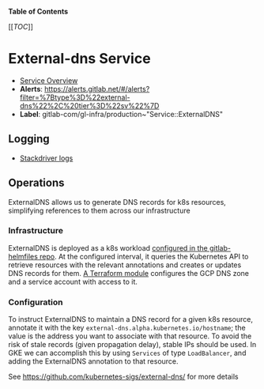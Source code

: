 <!-- MARKER: do not edit this section directly. Edit services/service-catalog.yml then run scripts/generate-docs -->

**Table of Contents**

[[_TOC_]]

# External-dns Service

* [Service Overview](https://dashboards.gitlab.net/d/external-dns-main/external-dns-overview)
* **Alerts**: <https://alerts.gitlab.net/#/alerts?filter=%7Btype%3D%22external-dns%22%2C%20tier%3D%22sv%22%7D>
* **Label**: gitlab-com/gl-infra/production~"Service::ExternalDNS"

## Logging

* [Stackdriver logs](https://cloudlogging.app.goo.gl/UY7qbsc5KoZZALtT7)

<!-- END_MARKER -->

## Operations

ExternalDNS allows us to generate DNS records for k8s resources, simplifying
references to them across our infrastructure

### Infrastructure

ExternalDNS is deployed as a k8s workload [configured in the gitlab-helmfiles repo](https://gitlab.com/gitlab-com/gl-infra/k8s-workloads/gitlab-helmfiles/-/tree/master/releases/external-dns).
At the configured interval, it queries the Kubernetes API to retrieve
resources with the relevant annotations and creates or updates DNS records for them.
[A Terraform module](https://ops.gitlab.net/gitlab-com/gl-infra/config-mgmt/-/tree/master/modules/gke-external-dns)
configures the GCP DNS zone and a service account with access to it.

### Configuration

To instruct ExternalDNS to maintain a DNS record for a given k8s resource, annotate it with the key `external-dns.alpha.kubernetes.io/hostname`; the value is the address you want to associate with that
resource. To avoid the risk of stale records (given propagation delay), stable IPs should be used. In GKE we can accomplish this by using `Services` of type `LoadBalancer`, and adding the ExternalDNS
annotation to that resource.

See <https://github.com/kubernetes-sigs/external-dns/> for more details

<!-- ## Summary -->

<!-- ## Architecture -->

<!-- ## Performance -->

<!-- ## Scalability -->

<!-- ## Availability -->

<!-- ## Durability -->

<!-- ## Security/Compliance -->

<!-- ## Monitoring/Alerting -->

<!-- ## Links to further Documentation -->
